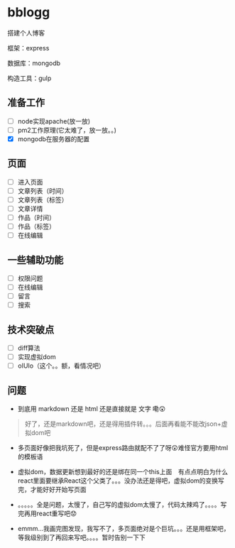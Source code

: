 # bblogg
搭建个人博客

框架：express

数据库：mongodb

构造工具：gulp

## 准备工作

- [ ] node实现apache(放一放)
- [ ] pm2工作原理(它太难了，放一放。。)
- [x] mongodb在服务器的配置

## 页面

- [ ] 进入页面
- [ ] 文章列表（时间）
- [ ] 文章列表（标签）
- [ ] 文章详情
- [ ] 作品（时间）
- [ ] 作品（标签）
- [ ] 在线编辑

## 一些辅助功能

- [ ] 权限问题
- [ ] 在线编辑
- [ ] 留言
- [ ] 搜索

## 技术突破点

- [ ] diff算法
- [ ] 实现虚拟dom
- [ ] oIUIo（这个。。额，看情况吧）

## 问题

- 到底用 markdown 还是 html 还是直接就是 文字 嘞:astonished:

> 好了，还是markdown吧，还是得用插件转。。。后面再看能不能改json+虚拟dom吧

- 多页面好像把我坑死了，但是express路由就配不了了呀:astonished:难怪官方要用html的模板语

- 虚拟dom，数据更新想到最好的还是绑在同一个this上面　有点点明白为什么react里面要继承React这个父类了。。。没办法还是得吧，虚拟dom的变换写完，才能好好开始写页面 

- 。。。。。全是问题，太慢了，自己写的虚拟dom太慢了，代码太辣鸡了。。。。写完再用react重写吧:worried: 
- emmm...我画完图发现，我写不了，多页面绝对是个巨坑。。。还是用框架吧，等我级别到了再回来写吧。。。。暂时告别一下下